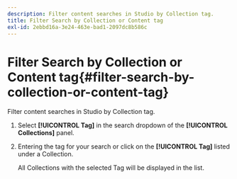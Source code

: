 ```yaml
---
description: Filter content searches in Studio by Collection tag.
title: Filter Search by Collection or Content tag
exl-id: 2ebbd16a-3e24-463e-bad1-2097dc8b586c
---
```

# Filter Search by Collection or Content tag{#filter-search-by-collection-or-content-tag}

Filter content searches in Studio by Collection tag.

1. Select **[!UICONTROL Tag]** in the search dropdown of the **[!UICONTROL Collections]** panel.
1. Entering the tag for your search or click on the **[!UICONTROL Tag]** listed under a Collection.

   All Collections with the selected Tag will be displayed in the list.
